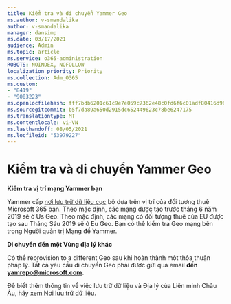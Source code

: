 ```yaml
---
title: Kiểm tra và di chuyển Yammer Geo
ms.author: v-smandalika
author: v-smandalika
manager: dansimp
ms.date: 03/17/2021
audience: Admin
ms.topic: article
ms.service: o365-administration
ROBOTS: NOINDEX, NOFOLLOW
localization_priority: Priority
ms.collection: Adm_O365
ms.custom:
- "8419"
- "9003223"
ms.openlocfilehash: fff7bdb6201c61c9e7e059c7362e48c0fd6f6c01adf80416d98fd0eb23c36c8a
ms.sourcegitcommit: b5f7da89a650d2915dc652449623c78be6247175
ms.translationtype: MT
ms.contentlocale: vi-VN
ms.lasthandoff: 08/05/2021
ms.locfileid: "53979227"
---
```

# <a name="checking-and-moving-yammer-geo"></a>Kiểm tra và di chuyển Yammer Geo

**Kiểm tra vị trí mạng Yammer bạn**

Yammer cấp [nơi lưu trữ dữ liệu cục](https://docs.microsoft.com/yammer/manage-security-and-compliance/data-residency) bộ dựa trên vị trí của đối tượng thuê Microsoft 365 bạn. Theo mặc định, các mạng được tạo trước tháng 6 năm 2019 sẽ ở Us Geo. Theo mặc định, các mạng có đối tượng thuê của EU được tạo sau Tháng Sáu 2019 sẽ ở Eu Geo. Bạn có thể kiểm tra Geo mạng bên trong Người quản trị Mạng để Yammer.

**Di chuyển đến một Vùng địa lý khác**

Có thể reprovision to a different Geo sau khi hoàn thành một thỏa thuận pháp lý. Tất cả yêu cầu di chuyển Geo phải được gửi qua email **đến yamrepo@microsoft.com.**

Để biết thêm thông tin về việc lưu trữ dữ liệu và Địa lý của Liên minh Châu Âu, hãy [xem Nơi lưu trữ dữ liệu](https://docs.microsoft.com/yammer/manage-security-and-compliance/data-residency).
